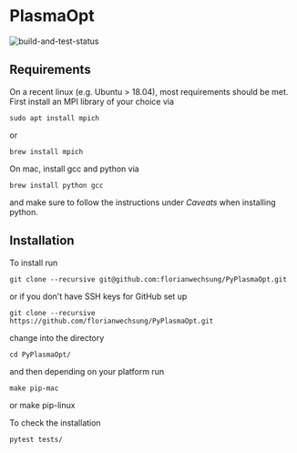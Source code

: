 # PlasmaOpt

![build-and-test-status](https://github.com/florianwechsung/PyPlasmaOpt/workflows/Build%20&%20Test/badge.svg)


## Requirements

On a recent linux (e.g. Ubuntu > 18.04), most requirements should be met.
First install an MPI library of your choice via
    
    sudo apt install mpich

or
    
    brew install mpich

On mac, install gcc and python via

    brew install python gcc

and make sure to follow the instructions under _Caveats_ when installing python.

## Installation

To install run

    git clone --recursive git@github.com:florianwechsung/PyPlasmaOpt.git

or if you don't have SSH keys for GitHub set up

    git clone --recursive https://github.com/florianwechsung/PyPlasmaOpt.git

change into the directory

    cd PyPlasmaOpt/

and then depending on your platform run 

    make pip-mac
or 
    make pip-linux

To check the installation

    pytest tests/
